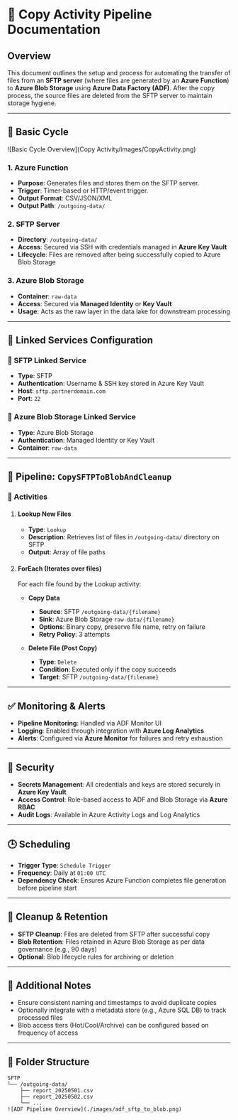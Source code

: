 # 📄 Copy Activity Pipeline Documentation

## Overview

This document outlines the setup and process for automating the transfer of files from an **SFTP server** (where files are generated by an **Azure Function**) to **Azure Blob Storage** using **Azure Data Factory (ADF)**. After the copy process, the source files are deleted from the SFTP server to maintain storage hygiene.

---

## 🧩 Basic Cycle

<!-- Practice\Copy Activity\images\CopyActivity.png -->
![Basic Cycle Overview](Copy Activity/images/CopyActivity.png)
### 1. Azure Function
- **Purpose**: Generates files and stores them on the SFTP server.
- **Trigger**: Timer-based or HTTP/event trigger.
- **Output Format**: CSV/JSON/XML
- **Output Path**: `/outgoing-data/`

### 2. SFTP Server
- **Directory**: `/outgoing-data/`
- **Access**: Secured via SSH with credentials managed in **Azure Key Vault**
- **Lifecycle**: Files are removed after being successfully copied to Azure Blob Storage

### 3. Azure Blob Storage
- **Container**: `raw-data`
- **Access**: Secured via **Managed Identity** or **Key Vault**
- **Usage**: Acts as the raw layer in the data lake for downstream processing

---

## 🔗 Linked Services Configuration

### 🔹 SFTP Linked Service
- **Type**: SFTP
- **Authentication**: Username & SSH key stored in Azure Key Vault
- **Host**: `sftp.partnerdomain.com`
- **Port**: `22`

### 🔹 Azure Blob Storage Linked Service
- **Type**: Azure Blob Storage
- **Authentication**: Managed Identity or Key Vault
- **Container**: `raw-data`

---

## 🔄 Pipeline: `CopySFTPToBlobAndCleanup`

### 🔸 Activities

1. #### Lookup New Files
   - **Type**: `Lookup`
   - **Description**: Retrieves list of files in `/outgoing-data/` directory on SFTP
   - **Output**: Array of file paths

2. #### ForEach (Iterates over files)
   For each file found by the Lookup activity:

   - **Copy Data**
     - **Source**: SFTP `/outgoing-data/{filename}`
     - **Sink**: Azure Blob Storage `raw-data/{filename}`
     - **Options**: Binary copy, preserve file name, retry on failure
     - **Retry Policy**: 3 attempts

   - **Delete File (Post Copy)**
     - **Type**: `Delete`
     - **Condition**: Executed only if the copy succeeds
     - **Target**: SFTP `/outgoing-data/{filename}`

---

## ✅ Monitoring & Alerts

- **Pipeline Monitoring**: Handled via ADF Monitor UI
- **Logging**: Enabled through integration with **Azure Log Analytics**
- **Alerts**: Configured via **Azure Monitor** for failures and retry exhaustion

---

## 🔐 Security

- **Secrets Management**: All credentials and keys are stored securely in **Azure Key Vault**
- **Access Control**: Role-based access to ADF and Blob Storage via **Azure RBAC**
- **Audit Logs**: Available in Azure Activity Logs and Log Analytics

---

## 🕒 Scheduling

- **Trigger Type**: `Schedule Trigger`
- **Frequency**: Daily at `01:00 UTC`
- **Dependency Check**: Ensures Azure Function completes file generation before pipeline start

---

## 🧹 Cleanup & Retention

- **SFTP Cleanup**: Files are deleted from SFTP after successful copy
- **Blob Retention**: Files retained in Azure Blob Storage as per data governance (e.g., 90 days)
- **Optional**: Blob lifecycle rules for archiving or deletion

---

## 📌 Additional Notes

- Ensure consistent naming and timestamps to avoid duplicate copies
- Optionally integrate with a metadata store (e.g., Azure SQL DB) to track processed files
- Blob access tiers (Hot/Cool/Archive) can be configured based on frequency of access

---

## 📁 Folder Structure

```text
SFTP
└── /outgoing-data/
    ├── report_20250501.csv
    ├── report_20250502.csv
    └── ...
![ADF Pipeline Overview](./images/adf_sftp_to_blob.png)
